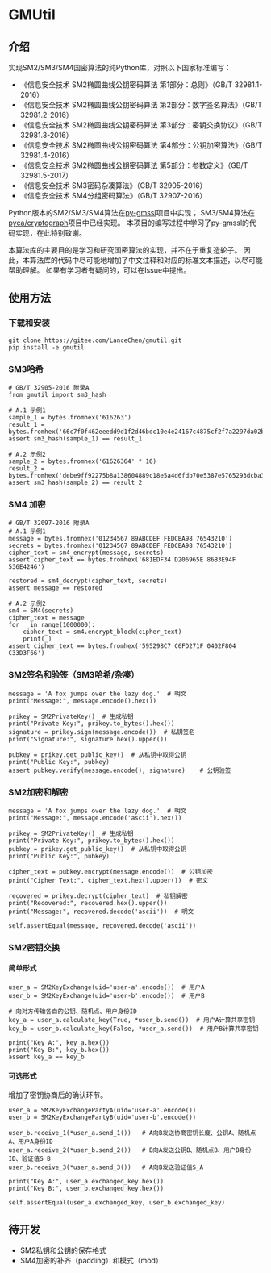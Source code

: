 # GMUtil

## 介绍

实现SM2/SM3/SM4国密算法的纯Python库，对照以下国家标准编写：

- 《信息安全技术 SM2椭圆曲线公钥密码算法 第1部分：总则》（GB/T 32981.1-2016）
- 《信息安全技术 SM2椭圆曲线公钥密码算法 第2部分：数字签名算法》（GB/T 32981.2-2016）
- 《信息安全技术 SM2椭圆曲线公钥密码算法 第3部分：密钥交换协议》（GB/T 32981.3-2016）
- 《信息安全技术 SM2椭圆曲线公钥密码算法 第4部分：公钥加密算法》（GB/T 32981.4-2016）
- 《信息安全技术 SM2椭圆曲线公钥密码算法 第5部分：参数定义》（GB/T 32981.5-2017）
- 《信息安全技术 SM3密码杂凑算法》（GB/T 32905-2016）
- 《信息安全技术 SM4分组密码算法》（GB/T 32907-2016）

Python版本的SM2/SM3/SM4算法在<a href = "https://github.com/py-gmssl/py-gmssl">py-gmssl</a>项目中实现；
SM3/SM4算法在<a href = "https://github.com/pyca/cryptography">pyca/cryptograph</a>项目中已经实现。
本项目的编写过程中学习了py-gmssl的代码实现，在此特别致谢。

本算法库的主要目的是学习和研究国密算法的实现，并不在于重复造轮子。
因此，本算法库的代码中尽可能地增加了中文注释和对应的标准文本描述，以尽可能帮助理解。
如果有学习者有疑问的，可以在Issue中提出。

## 使用方法

### 下载和安装

```
git clone https://gitee.com/LanceChen/gmutil.git
pip install -e gmutil
```

### SM3哈希

```
# GB/T 32905-2016 附录A
from gmutil import sm3_hash

# A.1 示例1
sample_1 = bytes.fromhex('616263')
result_1 = bytes.fromhex('66c7f0f462eeedd9d1f2d46bdc10e4e24167c4875cf2f7a2297da02b8f4ba8e0')
assert sm3_hash(sample_1) == result_1

# A.2 示例2
sample_2 = bytes.fromhex('61626364' * 16)
result_2 = bytes.fromhex('debe9ff92275b8a138604889c18e5a4d6fdb70e5387e5765293dcba39c0c5732')
assert sm3_hash(sample_2) == result_2
```

### SM4 加密

```
# GB/T 32097-2016 附录A
# A.1 示例1
message = bytes.fromhex('01234567 89ABCDEF FEDCBA98 76543210')
secrets = bytes.fromhex('01234567 89ABCDEF FEDCBA98 76543210')
cipher_text = sm4_encrypt(message, secrets)
assert cipher_text == bytes.fromhex('681EDF34 D206965E 86B3E94F 536E4246')

restored = sm4_decrypt(cipher_text, secrets)
assert message == restored

# A.2 示例2
sm4 = SM4(secrets)
cipher_text = message
for _ in range(1000000):
    cipher_text = sm4.encrypt_block(cipher_text)
    print(_)
assert cipher_text == bytes.fromhex('595298C7 C6FD271F 0402F804 C33D3F66')
```

### SM2签名和验签（SM3哈希/杂凑）

```
message = 'A fox jumps over the lazy dog.'  # 明文
print("Message:", message.encode().hex())

prikey = SM2PrivateKey()  # 生成私钥
print("Private Key:", prikey.to_bytes().hex())
signature = prikey.sign(message.encode())  # 私钥签名
print("Signature:", signature.hex().upper())

pubkey = prikey.get_public_key()  # 从私钥中取得公钥
print("Public Key:", pubkey)
assert pubkey.verify(message.encode(), signature)    # 公钥验签
```

### SM2加密和解密

```
message = 'A fox jumps over the lazy dog.'  # 明文
print("Message:", message.encode('ascii').hex())

prikey = SM2PrivateKey()  # 生成私钥
print("Private Key:", prikey.to_bytes().hex())
pubkey = prikey.get_public_key()  # 从私钥中取得公钥
print("Public Key:", pubkey)

cipher_text = pubkey.encrypt(message.encode())  # 公钥加密
print("Cipher Text:", cipher_text.hex().upper())  # 密文

recovered = prikey.decrypt(cipher_text)  # 私钥解密
print("Recovered:", recovered.hex().upper())
print("Message:", recovered.decode('ascii'))  # 明文

self.assertEqual(message, recovered.decode('ascii'))
```

### SM2密钥交换

#### 简单形式
```
user_a = SM2KeyExchange(uid='user-a'.encode())  # 用户A
user_b = SM2KeyExchange(uid='user-b'.encode())  # 用户B

# 向对方传输各自的公钥、随机点、用户身份ID
key_a = user_a.calculate_key(True, *user_b.send())  # 用户A计算共享密钥
key_b = user_b.calculate_key(False, *user_a.send())  # 用户B计算共享密钥

print("Key A:", key_a.hex())
print("Key B:", key_b.hex())
assert key_a == key_b
```

#### 可选形式

增加了密钥协商后的确认环节。

```
user_a = SM2KeyExchangePartyA(uid='user-a'.encode())
user_b = SM2KeyExchangePartyB(uid='user-b'.encode())

user_b.receive_1(*user_a.send_1())   # A向B发送协商密钥长度、公钥A、随机点A、用户A身份ID
user_a.receive_2(*user_b.send_2())   # B向A发送公钥B、随机点B、用户B身份ID、验证值S_B
user_b.receive_3(*user_a.send_3())   # A向B发送验证值S_A

print("Key A:", user_a.exchanged_key.hex())
print("Key B:", user_b.exchanged_key.hex())

self.assertEqual(user_a.exchanged_key, user_b.exchanged_key)
```

## 待开发

- SM2私钥和公钥的保存格式
- SM4加密的补齐（padding）和模式（mod）
